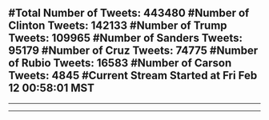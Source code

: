 #Total Number of Tweets: 443480 
#Number of Clinton Tweets: 142133
#Number of Trump Tweets: 109965
#Number of Sanders Tweets: 95179
#Number of Cruz Tweets: 74775
#Number of Rubio Tweets: 16583
#Number of Carson Tweets: 4845
#Current Stream Started at Fri Feb 12 00:58:01 MST
---
---
---
